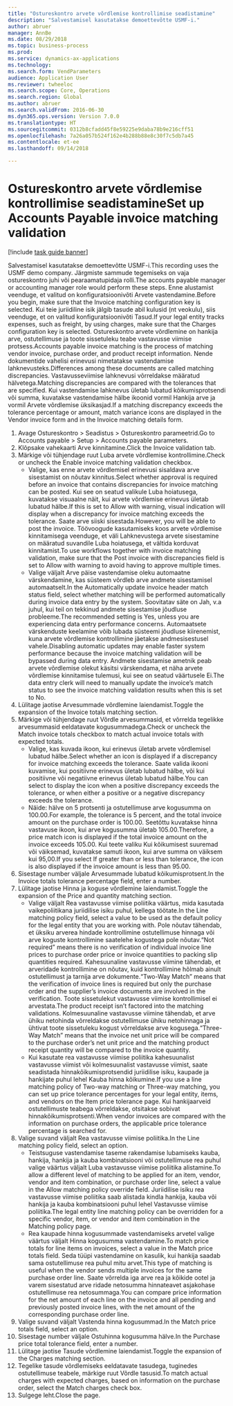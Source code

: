 ```yaml
--- 
title: "Ostureskontro arvete võrdlemise kontrollimise seadistamine"
description: "Salvestamisel kasutatakse demoettevõtte USMF-i."
author: abruer
manager: AnnBe
ms.date: 08/29/2018
ms.topic: business-process
ms.prod: 
ms.service: dynamics-ax-applications
ms.technology: 
ms.search.form: VendParameters
audience: Application User
ms.reviewer: twheeloc
ms.search.scope: Core, Operations
ms.search.region: Global
ms.author: abruer
ms.search.validFrom: 2016-06-30
ms.dyn365.ops.version: Version 7.0.0
ms.translationtype: HT
ms.sourcegitcommit: 0312b8cfadd45f8e59225e9daba78b9e216cff51
ms.openlocfilehash: 7a26a057b524f162e4b288b88e8c30f7c5db7a45
ms.contentlocale: et-ee
ms.lasthandoff: 09/14/2018

---
```

# <a name="set-up-accounts-payable-invoice-matching-validation"></a><span data-ttu-id="49baa-103">Ostureskontro arvete võrdlemise kontrollimise seadistamine</span><span class="sxs-lookup"><span data-stu-id="49baa-103">Set up Accounts Payable invoice matching validation</span></span>

[!include [task guide banner](../../includes/task-guide-banner.md)]

<span data-ttu-id="49baa-104">Salvestamisel kasutatakse demoettevõtte USMF-i.</span><span class="sxs-lookup"><span data-stu-id="49baa-104">This recording uses the USMF demo company.</span></span> <span data-ttu-id="49baa-105">Järgmiste sammude tegemiseks on vaja ostureskontro juhi või pearaamatupidaja rolli.</span><span class="sxs-lookup"><span data-stu-id="49baa-105">The accounts payable manager or accounting manager role would perform these steps.</span></span> <span data-ttu-id="49baa-106">Enne alustamist veenduge, et valitud on konfiguratsioonivõti Arvete vastendamine.</span><span class="sxs-lookup"><span data-stu-id="49baa-106">Before you begin, make sure that the Invoice matching configuration key is selected.</span></span> <span data-ttu-id="49baa-107">Kui teie juriidiline isik jälgib tasude abil kulusid (nt veokulu), siis veenduge, et on valitud konfiguratsioonivõti Tasud.</span><span class="sxs-lookup"><span data-stu-id="49baa-107">If your legal entity tracks expenses, such as freight, by using charges, make sure that the Charges configuration key is selected.</span></span>  <span data-ttu-id="49baa-108">Ostureskontro arvete võrdlemine on hankija arve, ostutellimuse ja toote sissetuleku teabe vastavusse viimise protsess.</span><span class="sxs-lookup"><span data-stu-id="49baa-108">Accounts payable invoice matching is the process of matching vendor invoice, purchase order, and product receipt information.</span></span> <span data-ttu-id="49baa-109">Nende dokumentide vahelisi erinevusi nimetatakse vastendamise lahknevusteks.</span><span class="sxs-lookup"><span data-stu-id="49baa-109">Differences among these documents are called matching discrepancies.</span></span> <span data-ttu-id="49baa-110">Vastavusseviimise lahknevusi võrreldakse määratud hälvetega.</span><span class="sxs-lookup"><span data-stu-id="49baa-110">Matching discrepancies are compared with the tolerances that are specified.</span></span> <span data-ttu-id="49baa-111">Kui vastendamise lahknevus ületab lubatud kõikumisprotsendi või summa, kuvatakse vastendamise hälbe ikoonid vormil Hankija arve ja vormil Arvete võrdlemise üksikasjad.</span><span class="sxs-lookup"><span data-stu-id="49baa-111">If a matching discrepancy exceeds the tolerance percentage or amount, match variance icons are displayed in the Vendor invoice form and in the Invoice matching details form.</span></span>

1. <span data-ttu-id="49baa-112">Avage Ostureskontro > Seadistus > Ostureskontro parameetrid.</span><span class="sxs-lookup"><span data-stu-id="49baa-112">Go to Accounts payable > Setup > Accounts payable parameters.</span></span>
2. <span data-ttu-id="49baa-113">Klõpsake vahekaarti Arve kinnitamine.</span><span class="sxs-lookup"><span data-stu-id="49baa-113">Click the Invoice validation tab.</span></span>
3. <span data-ttu-id="49baa-114">Märkige või tühjendage ruut Luba arvete võrdlemise kontrollimine.</span><span class="sxs-lookup"><span data-stu-id="49baa-114">Check or uncheck the Enable invoice matching validation checkbox.</span></span>
    * <span data-ttu-id="49baa-115">Valige, kas enne arvete võrdlemisel erinevusi sisaldava arve sisestamist on nõutav kinnitus.</span><span class="sxs-lookup"><span data-stu-id="49baa-115">Select whether approval is required before an invoice that contains discrepancies for invoice matching can be posted.</span></span> <span data-ttu-id="49baa-116">Kui see on seatud valikule Luba hoiatusega, kuvatakse visuaalne näit, kui arvete võrdlemise erinevus ületab lubatud hälbe.</span><span class="sxs-lookup"><span data-stu-id="49baa-116">If this is set to Allow with warning, visual indication will display when a discrepancy for invoice matching exceeds the tolerance.</span></span> <span data-ttu-id="49baa-117">Saate arve siiski sisestada.</span><span class="sxs-lookup"><span data-stu-id="49baa-117">However, you will be able to post the invoice.</span></span> <span data-ttu-id="49baa-118">Töövoogude kasutamiseks koos arvete võrdlemise kinnitamisega veenduge, et väli Lahknevustega arvete sisestamine on määratud suvandile Luba hoiatusega, et vältida korduvat kinnitamist.</span><span class="sxs-lookup"><span data-stu-id="49baa-118">To use workflows together with invoice matching validation, make sure that the Post invoice with discrepancies field is set to Allow with warning to avoid having to approve multiple times.</span></span>  
    * <span data-ttu-id="49baa-119">Valige väljalt Arve päise vastendamise oleku automaatne värskendamine, kas süsteem võrdleb arve andmete sisestamisel automaatselt.</span><span class="sxs-lookup"><span data-stu-id="49baa-119">In the Automatically update invoice header match status field, select whether matching will be performed automatically during invoice data entry by the system.</span></span> <span data-ttu-id="49baa-120">Soovitatav säte on Jah, v.a juhul, kui teil on tekkinud andmete sisestamise jõudluse probleeme.</span><span class="sxs-lookup"><span data-stu-id="49baa-120">The recommended setting is Yes, unless you are experiencing data entry performance concerns.</span></span> <span data-ttu-id="49baa-121">Automaatsete värskenduste keelamine võib lubada süsteemi jõudluse kiirenemist, kuna arvete võrdlemise kontrollimine jäetakse andmesisestusel vahele.</span><span class="sxs-lookup"><span data-stu-id="49baa-121">Disabling automatic updates may enable faster system performance because the invoice matching validation will be bypassed during data entry.</span></span> <span data-ttu-id="49baa-122">Andmete sisestamise ametnik peab arvete võrdlemise olekut käsitsi värskendama, et näha arvete võrdlemise kinnitamise tulemusi, kui see on seatud väärtusele Ei.</span><span class="sxs-lookup"><span data-stu-id="49baa-122">The data entry clerk will need to manually update the invoice’s match status to see the invoice matching validation results when this is set to No.</span></span>  
4. <span data-ttu-id="49baa-123">Lülitage jaotise Arvesummade võrdlemine laiendamist.</span><span class="sxs-lookup"><span data-stu-id="49baa-123">Toggle the expansion of the Invoice totals matching section.</span></span>
5. <span data-ttu-id="49baa-124">Märkige või tühjendage ruut Võrdle arvesummasid, et võrrelda tegelikke arvesummasid eeldatavate kogusummadega.</span><span class="sxs-lookup"><span data-stu-id="49baa-124">Check or uncheck the Match invoice totals checkbox to match actual invoice totals with expected totals.</span></span>
    * <span data-ttu-id="49baa-125">Valige, kas kuvada ikoon, kui erinevus ületab arvete võrdlemisel lubatud hälbe.</span><span class="sxs-lookup"><span data-stu-id="49baa-125">Select whether an icon is displayed if a discrepancy for invoice matching exceeds the tolerance.</span></span> <span data-ttu-id="49baa-126">Saate valida ikooni kuvamise, kui positiivne erinevus ületab lubatud hälbe, või kui positiivne või negatiivne erinevus ületab lubatud hälbe.</span><span class="sxs-lookup"><span data-stu-id="49baa-126">You can select to display the icon when a positive discrepancy exceeds the tolerance, or when either a positive or a negative discrepancy exceeds the tolerance.</span></span>  
    * <span data-ttu-id="49baa-127">Näide: hälve on 5 protsenti ja ostutellimuse arve kogusumma on 100.00.</span><span class="sxs-lookup"><span data-stu-id="49baa-127">For example, the tolerance is 5 percent, and the total invoice amount on the purchase order is 100.00.</span></span> <span data-ttu-id="49baa-128">Seetõttu kuvatakse hinna vastavuse ikoon, kui arve kogusumma ületab 105.00.</span><span class="sxs-lookup"><span data-stu-id="49baa-128">Therefore, a price match icon is displayed if the total invoice amount on the invoice exceeds 105.00.</span></span> <span data-ttu-id="49baa-129">Kui teete valiku Kui kõikumisest suuremad või väiksemad, kuvatakse samuti ikoon, kui arve summa on väiksem kui 95,00.</span><span class="sxs-lookup"><span data-stu-id="49baa-129">If you select If greater than or less than tolerance, the icon is also displayed if the invoice amount is less than 95.00.</span></span>  
6. <span data-ttu-id="49baa-130">Sisestage number väljale Arvesummade lubatud kõikumisprotsent.</span><span class="sxs-lookup"><span data-stu-id="49baa-130">In the Invoice totals tolerance percentage field, enter a number.</span></span>
7. <span data-ttu-id="49baa-131">Lülitage jaotise Hinna ja koguse võrdlemine laiendamist.</span><span class="sxs-lookup"><span data-stu-id="49baa-131">Toggle the expansion of the Price and quantity matching section.</span></span>
    * <span data-ttu-id="49baa-132">Valige väljalt Rea vastavusse viimise poliitika väärtus, mida kasutada vaikepoliitikana juriidilise isiku puhul, kellega töötate.</span><span class="sxs-lookup"><span data-stu-id="49baa-132">In the Line matching policy field, select a value to be used as the default policy for the legal entity that you are working with.</span></span> <span data-ttu-id="49baa-133">Pole nõutav tähendab, et üksiku arverea hindade kontrollimine ostutellimuse hinnaga või arve koguste kontrollimine saatelehe kogustega pole nõutav.</span><span class="sxs-lookup"><span data-stu-id="49baa-133">“Not required” means there is no verification of individual invoice line prices to purchase order price or invoice quantities to packing slip quantities required.</span></span> <span data-ttu-id="49baa-134">Kahesuunaline vastavusse viimine tähendab, et arveridade kontrollimine on nõutav, kuid kontrollimine hõlmab ainult ostutellimust ja tarnija arve dokumente.</span><span class="sxs-lookup"><span data-stu-id="49baa-134">“Two-Way Match” means that the verification of invoice lines is required but only the purchase order and the supplier’s invoice documents are involved in the verification.</span></span> <span data-ttu-id="49baa-135">Toote sissetulekut vastavusse viimise kontrollimisel ei arvestata.</span><span class="sxs-lookup"><span data-stu-id="49baa-135">The product receipt isn’t factored into the matching validations.</span></span> <span data-ttu-id="49baa-136">Kolmesuunaline vastavusse viimine tähendab, et arve ühiku netohinda võrreldakse ostutellimuse ühiku netohinnaga ja ühtivat toote sissetuleku kogust võrreldakse arve kogusega.</span><span class="sxs-lookup"><span data-stu-id="49baa-136">“Three-Way Match” means that the invoice net unit price will be compared to the purchase order’s net unit price and the matching product receipt quantity will be compared to the invoice quantity.</span></span>  
    * <span data-ttu-id="49baa-137">Kui kasutate rea vastavusse viimise poliitika kahesuunalist vastavusse viimist või kolmesuunalist vastavusse viimist, saate seadistada hinnakõikumisprotsendid juriidilise isiku, kaupade ja hankijate puhul lehel Kauba hinna kõikumine.</span><span class="sxs-lookup"><span data-stu-id="49baa-137">If you use a line matching policy of Two-way matching or Three-way matching, you can set up price tolerance percentages for your legal entity, items, and vendors on the Item price tolerance page.</span></span> <span data-ttu-id="49baa-138">Kui hankijaarveid ostutellimuste teabega võrreldakse, otsitakse sobivat hinnakõikumisprotsenti.</span><span class="sxs-lookup"><span data-stu-id="49baa-138">When vendor invoices are compared with the information on purchase orders, the applicable price tolerance percentage is searched for.</span></span>  
8. <span data-ttu-id="49baa-139">Valige suvand väljalt Rea vastavusse viimise poliitika.</span><span class="sxs-lookup"><span data-stu-id="49baa-139">In the Line matching policy field, select an option.</span></span>
    * <span data-ttu-id="49baa-140">Teistsuguse vastendamise taseme rakendamise lubamiseks kauba, hankija, hankija ja kauba kombinatsiooni või ostutellimuse rea puhul valige väärtus väljalt Luba vastavusse viimise poliitika alistamine.</span><span class="sxs-lookup"><span data-stu-id="49baa-140">To allow a different level of matching to be applied for an item, vendor, vendor and item combination, or purchase order line, select a value in the Allow matching policy override field.</span></span> <span data-ttu-id="49baa-141">Juriidilise isiku rea vastavusse viimise poliitika saab alistada kindla hankija, kauba või hankija ja kauba kombinatsiooni puhul lehel Vastavusse viimise poliitika.</span><span class="sxs-lookup"><span data-stu-id="49baa-141">The legal entity line matching policy can be overridden for a specific vendor, item, or vendor and item combination in the Matching policy page.</span></span>  
    * <span data-ttu-id="49baa-142">Rea kaupade hinna kogusummade vastendamiseks arvetel valige väärtus väljalt Hinna kogusumma vastendamine.</span><span class="sxs-lookup"><span data-stu-id="49baa-142">To match price totals for line items on invoices, select a value in the Match price totals field.</span></span> <span data-ttu-id="49baa-143">Seda tüüpi vastendamine on kasulik, kui hankija saadab sama ostutellimuse rea puhul mitu arvet.</span><span class="sxs-lookup"><span data-stu-id="49baa-143">This type of matching is useful when the vendor sends multiple invoices for the same purchase order line.</span></span> <span data-ttu-id="49baa-144">Saate võrrelda iga arve rea ja kõikide ootel ja varem sisestatud arve ridade netosumma hinnateavet asjakohase ostutellimuse rea netosummaga.</span><span class="sxs-lookup"><span data-stu-id="49baa-144">You can compare price information for the net amount of each line on the invoice and all pending and previously posted invoice lines, with the net amount of the corresponding purchase order line.</span></span>  
9. <span data-ttu-id="49baa-145">Valige suvand väljalt Vastenda hinna kogusummad.</span><span class="sxs-lookup"><span data-stu-id="49baa-145">In the Match price totals field, select an option.</span></span>
10. <span data-ttu-id="49baa-146">Sisestage number väljale Ostuhinna kogusumma hälve.</span><span class="sxs-lookup"><span data-stu-id="49baa-146">In the Purchase price total tolerance field, enter a number.</span></span>
11. <span data-ttu-id="49baa-147">Lülitage jaotise Tasude võrdlemine laiendamist.</span><span class="sxs-lookup"><span data-stu-id="49baa-147">Toggle the expansion of the Charges matching section.</span></span>
12. <span data-ttu-id="49baa-148">Tegelike tasude võrdlemiseks eeldatavate tasudega, tuginedes ostutellimuse teabele, märkige ruut Võrdle tasusid.</span><span class="sxs-lookup"><span data-stu-id="49baa-148">To match actual charges with expected charges, based on information on the purchase order, select the Match charges check box.</span></span>
13. <span data-ttu-id="49baa-149">Sulgege leht.</span><span class="sxs-lookup"><span data-stu-id="49baa-149">Close the page.</span></span>


